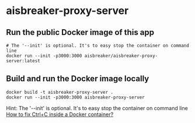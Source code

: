 # aisbreaker-proxy-server


## Run the public Docker image of this app

    # The '--init' is optional. It's to easy stop the container on command line
    docker run --init -p3000:3000 aisbreaker/aisbreaker-proxy-server:latest


## Build and run the Docker image locally


    docker build -t aisbreaker-proxy-server .
    docker run --init -p3000:3000 aisbreaker-proxy-server
    
Hint: The '--init' is optional. It's to easy stop the container on command line [How to fix Ctrl+C inside a Docker container?](https://www.tutorialspoint.com/how-to-fix-ctrlplusc-inside-a-docker-container)
